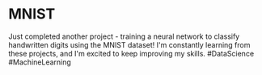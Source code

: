 # MNIST
Just completed another project - training a neural network to classify handwritten digits using the MNIST dataset! I'm constantly learning from these projects, and I'm excited to keep improving my skills. #DataScience #MachineLearning
